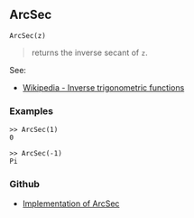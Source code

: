 ## ArcSec

```
ArcSec(z)
```

> returns the inverse secant of `z`.
 
See:
* [Wikipedia - Inverse trigonometric functions](https://en.wikipedia.org/wiki/Inverse_trigonometric_functions)

### Examples

``` 
>> ArcSec(1)    
0  
  
>> ArcSec(-1)    
Pi
``` 
 

### Github

* [Implementation of ArcSec](https://github.com/axkr/symja_android_library/blob/master/symja_android_library/matheclipse-core/src/main/java/org/matheclipse/core/builtin/ExpTrigsFunctions.java#L731) 
